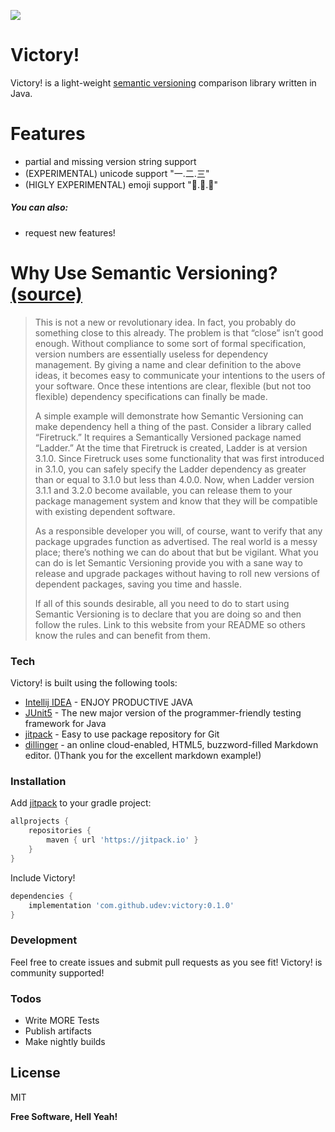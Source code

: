 [![](https://jitpack.io/v/udev/victory.svg)](https://jitpack.io/#udev/victory)

# Victory!

Victory! is a light-weight [semantic versioning](https://semver.org) comparison library written in Java.

# Features

  - partial and missing version string support
  - (EXPERIMENTAL) unicode support "一.二.三"
  - (HIGLY EXPERIMENTAL) emoji support "🐶.💩.🤮"

##### You can also:
  - request new features!

# Why Use Semantic Versioning? [(source)](https://semver.org/#why-use-semantic-versioning)
> This is not a new or revolutionary idea. In fact, you probably do something close to this already. The problem is that “close” isn’t good enough. Without compliance to some sort of formal specification, version numbers are essentially useless for dependency management. By giving a name and clear definition to the above ideas, it becomes easy to communicate your intentions to the users of your software. Once these intentions are clear, flexible (but not too flexible) dependency specifications can finally be made.
>
> A simple example will demonstrate how Semantic Versioning can make dependency hell a thing of the past. Consider a library called “Firetruck.” It requires a Semantically Versioned package named “Ladder.” At the time that Firetruck is created, Ladder is at version 3.1.0. Since Firetruck uses some functionality that was first introduced in 3.1.0, you can safely specify the Ladder dependency as greater than or equal to 3.1.0 but less than 4.0.0. Now, when Ladder version 3.1.1 and 3.2.0 become available, you can release them to your package management system and know that they will be compatible with existing dependent software.
>
> As a responsible developer you will, of course, want to verify that any package upgrades function as advertised. The real world is a messy place; there’s nothing we can do about that but be vigilant. What you can do is let Semantic Versioning provide you with a sane way to release and upgrade packages without having to roll new versions of dependent packages, saving you time and hassle.
>
> If all of this sounds desirable, all you need to do to start using Semantic Versioning is to declare that you are doing so and then follow the rules. Link to this website from your README so others know the rules and can benefit from them.

### Tech

Victory! is built using the following tools:

* [Intellij IDEA]   - ENJOY PRODUCTIVE JAVA
* [JUnit5]          - The new major version of the programmer-friendly testing framework for Java
* [jitpack]         - Easy to use package repository for Git
* [dillinger]       - an online cloud-enabled, HTML5, buzzword-filled Markdown editor. ()Thank you for the excellent markdown example!)

### Installation

Add [jitpack] to your gradle project:
```groovy
allprojects {
    repositories {
        maven { url 'https://jitpack.io' }
    }
}
```
Include Victory!
```groovy
dependencies {
    implementation 'com.github.udev:victory:0.1.0'
}
```

### Development

Feel free to create issues and submit pull requests as you see fit! Victory! is community supported!

### Todos

 - Write MORE Tests
 - Publish artifacts
 - Make nightly builds

License
----

MIT


**Free Software, Hell Yeah!**

[//]: # (These are reference links used in the body of this note and get stripped out when the markdown processor does its job. There is no need to format nicely because it shouldn't be seen. Thanks SO - http://stackoverflow.com/questions/4823468/store-comments-in-markdown-syntax)


   [Intellij IDEA]: <https://www.jetbrains.com/idea/>
   [JUnit5]: <https://junit.org/junit5/>
   [jitpack]: <https://jitpack.io>    
   [dillinger]: <https://github.com/joemccann/dillinger>

